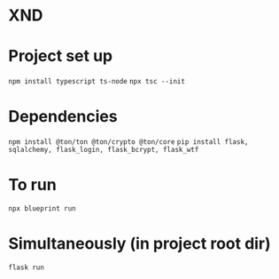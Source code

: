 # XND
# Project set up
``` npm install typescript ts-node ```
``` npx tsc --init ```

# Dependencies
``` npm install @ton/ton @ton/crypto @ton/core ```
``` pip install flask, sqlalchemy, flask_login, flask_bcrypt, flask_wtf ```

# To run
``` npx blueprint run ```

# Simultaneously (in project root dir)
``` flask run ```
